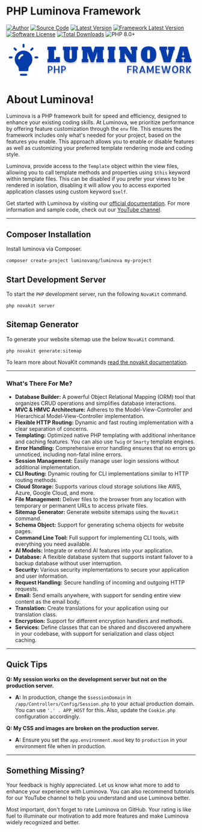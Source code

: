# PHP Luminova Framework

[![Author](https://img.shields.io/badge/author-@peterchig-blue.svg)](https://instagram.com/peterchig)
[![Source Code](https://img.shields.io/badge/source-luminovang/luminova-blue.svg)](https://github.com/luminovang/luminova)
[![Latest Version](https://img.shields.io/github/tag/luminovang/luminova.svg)](https://github.com/luminovang/luminova/releases)
[![Framework Latest Version](https://img.shields.io/github/tag/luminovang/framework.svg)](https://github.com/luminovang/framework/releases)
[![Software License](https://img.shields.io/badge/license-MIT-brightgreen.svg)](https://github.com/luminovang/luminova/blob/master/LICENSE)
[![Total Downloads](https://img.shields.io/packagist/dt/luminovang/luminova.svg)](https://luminova.ng/public/docs/2.1.0/download/)
![PHP 8.0+](https://img.shields.io/badge/php-min%208.0.0-red.svg)


![Local Image](docs/logo.svg)


# About Luminova!

Luminova is a PHP framework built for speed and efficiency, designed to enhance your existing coding skills. At Luminova, we prioritize performance by offering feature customization through the `env` file. This ensures the framework includes only what's needed for your project, based on the features you enable. This approach allows you to enable or disable features as well as customizing your preferred template rendering mode and coding style.

Luminova, provide access to the `Template` object within the view files, allowing you to call template methods and properties using `$this` keyword within template files. This can be disabled if you prefer your views to be rendered in isolation, disabling it will allow you to access exported application classes using custom keyword `$self`.

Get started with Luminova by visiting our [official documentation](https://luminova.ng/docs). For more information and sample code, check out our [YouTube channel](https://www.youtube.com/@luminovang).

---

## Composer Installation

Install luminova via Composer.

```bash
composer create-project luminovang/luminova my-project
```

## Start Development Server

To start the `PHP` development server, run the following `NovaKit` command.

```bash
php novakit server
```

## Sitemap Generator

To generate your website sitemap use the below `NovaKit` command.

```bash
php novakit generate:sitemap
```

To learn more about NovaKit commands [read the novakit documentation](https://luminova.ng/docs/0.0.0/commands/novakit).

---

### What's There For Me?

- **Database Builder:** A powerful Object Relational Mapping (ORM) tool that organizes CRUD operations and simplifies database interactions.
- **MVC & HMVC Architecture:** Adheres to the Model-View-Controller and  Hierarchical Model-View-Controller implementation.
- **Flexible HTTP Routing:** Dynamic and fast routing implementation with a clear separation of concerns.
- **Templating:** Optimized native PHP templating with additional inheritance and caching features. You can also use `Twig` or `Smarty` template engines.
- **Error Handling:** Comprehensive error handling ensures that no errors go unnoticed, including non-fatal inline errors.
- **Session Management:** Easily manage user login sessions without additional implementation.
- **CLI Routing:** Dynamic routing for CLI implementations similar to HTTP routing methods.
- **Cloud Storage:** Supports various cloud storage solutions like AWS, Azure, Google Cloud, and more.
- **File Management:** Deliver files to the browser from any location with temporary or permanent URLs to access private files.
- **Sitemap Generator:** Generate website sitemaps using the `NovaKit` command.
- **Schema Object:** Support for generating schema objects for website pages.
- **Command Line Tool:** Full support for implementing CLI tools, with everything you need available.
- **AI Models:** Integrate or extend AI features into your application.
- **Database:** A flexible database system that supports instant failover to a backup database without user interruption.
- **Security:** Various security implementations to secure your application and user information.
- **Request Handling:** Secure handling of incoming and outgoing HTTP requests.
- **Email:** Send emails anywhere, with support for sending entire view content as the email body.
- **Translation:** Create translations for your application using our translation class.
- **Encryption:** Support for different encryption handlers and methods.
- **Services:** Define classes that can be shared and discovered anywhere in your codebase, with support for serialization and class object caching.

---

## Quick Tips

**Q: My session works on the development server but not on the production server.**
- **A:** In production, change the `$sessionDomain` in `/app/Controllers/Config/Session.php` to your actual production domain. You can use `'.' . APP_HOST` for this. Also, update the `Cookie.php` configuration accordingly.

**Q: My CSS and images are broken on the production server.**
- **A:** Ensure you set the `app.environment.mood` key to `production` in your environment file when in production.

---

## Something Missing?

Your feedback is highly appreciated. Let us know what more to add to enhance your experience with Luminova. You can also recommend tutorials for our YouTube channel to help you understand and use Luminova better.

Most important, don't forget to rate Luminova on GitHub. Your rating is like fuel to illuminate our motivation to add more features and make Luminova widely recognized and better.